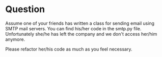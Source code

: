 # Question
Assume one of your friends has written a class for sending email using SMTP mail servers.
You can find his/her code in the smtp.py file.
َUnfortunately she/he has left the company and we don't access her/him anymore.

Please refactor her/his code as much as you feel necessary.
